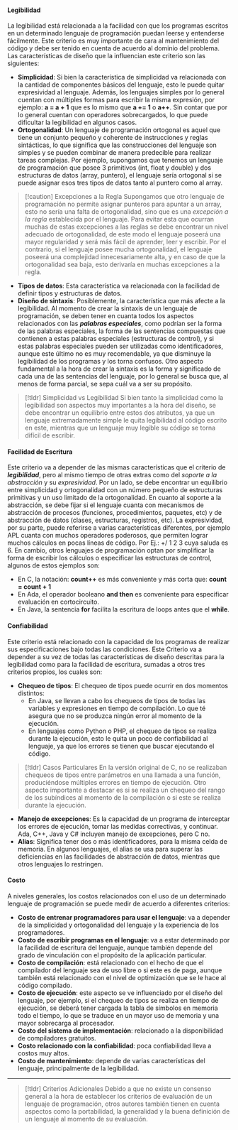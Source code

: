 
#### Legibilidad

La legibilidad está relacionada a la facilidad con que los programas escritos en un determinado lenguaje de programación puedan leerse y entenderse fácilmente. Este criterio es muy importante de cara al mantenimiento del código y debe ser tenido en cuenta de acuerdo al dominio del problema.
Las características de diseño que la influencian este criterio son las siguientes:

- **Simplicidad**: Si bien la característica de simplicidad va relacionada con la cantidad de componentes básicos del lenguaje, esto le puede quitar expresividad al lenguaje. Además, los lenguajes simples por lo general cuentan con múltiples formas para escribir la misma expresión, por ejemplo: **a = a + 1** que es lo mismo que **a += 1** o **a++**. Sin contar que por lo general cuentan con operadores sobrecargados, lo que puede dificultar la legibilidad en algunos casos.
- **Ortogonalidad**: Un lenguaje de programación ortogonal es aquel que tiene un conjunto pequeño y coherente de instrucciones y reglas sintácticas, lo que significa que las construcciones del lenguaje son simples y se pueden combinar de manera predecible para realizar tareas complejas. Por ejemplo, supongamos que tenemos un lenguaje de programación que posee 3 primitivos (int, float y double) y dos estructuras de datos (array, puntero), el lenguaje sería ortogonal si se puede asignar esos tres tipos de datos tanto al puntero como al array.

>[!caution] Excepciones a la Regla
>Supongamos que otro lenguaje de programación no permite asignar punteros para apuntar a un array, esto no sería una falta de ortogonalidad, sino que es una *excepción a la regla* establecida por el lenguaje.
>Para evitar esta que ocurran muchas de estas excepciones a las reglas se debe encontrar un nivel adecuado de ortogonalidad, de este modo el lenguaje poseerá una mayor regularidad y será más fácil de aprender, leer y escribir. Por el contrario, si el lenguaje posee mucha ortogonalidad, el lenguaje poseerá una complejidad innecesariamente alta, y en caso de que la ortogonalidad sea baja, esto derivaría en muchas excepciones a la regla.

- **Tipos de datos**: Esta característica va relacionada con la facilidad de definir tipos y estructuras de datos.
- **Diseño de sintaxis**: Posiblemente, la característica que más afecte a la legibilidad. Al momento de crear la sintaxis de un lenguaje de programación, se deben tener en cuanta todos los aspectos relacionados con las ***palabras especiales***, como podrían ser la forma de las palabras especiales, la forma de las sentencias compuestas que contienen a estas palabras especiales (estructuras de control), y si estas palabras especiales pueden ser utilizadas como identificadores, aunque este último no es muy recomendable, ya que disminuye la legibilidad de los programas y los torna confusos. Otro aspecto fundamental a la hora de crear la sintaxis es la forma y significado de cada una de las sentencias del lenguaje, por lo general se busca que, al menos de forma parcial, se sepa cuál va a ser su propósito.

>[!tldr] Simplicidad vs Legibilidad
>Si bien tanto la simplicidad como la legibilidad son aspectos muy importantes a la hora del diseño, se debe encontrar un equilibrio entre estos dos atributos, ya que un lenguaje extremadamente simple le quita legibilidad al código escrito en este, mientras que un lenguaje muy legible su código se torna difícil de escribir.

#### Facilidad de Escritura

Este criterio va a depender de las mismas características que el criterio de ***legibilidad***, pero al mismo tiempo de otras extras como del *soporte a la abstracción* y su *expresividad*. Por un lado, se debe encontrar un equilibrio entre simplicidad y ortogonalidad con un número pequeño de estructuras primitivas y un uso limitado de la ortogonalidad. En cuanto al soporte a la abstracción, se debe fijar si el lenguaje cuanta con mecanismos de abstracción de procesos (funciones, procedimientos, paquetes, etc) y de abstracción de datos (clases, estructuras, registros, etc).
La expresividad, por su parte, puede referirse a varias características diferentes, por ejemplo APL cuanta con muchos operadores poderosos, que permiten lograr muchos cálculos en pocas líneas de código. Por Ej.: +/ 1 2 3 cuya saluda es 6. En cambio, otros lenguajes de programación optan por simplificar la forma de escribir los cálculos o especificar las estructuras de control, algunos de estos ejemplos son:

- En C, la notación: **count++** es más conveniente y más corta que: **count = count + 1**
- En Ada, el operador booleano **and then** es conveniente para especificar evaluación en cortocircuito.
- En Java, la sentencia **for** facilita la escritura de loops antes que el **while**.

#### Confiabilidad

Este criterio está relacionado con la capacidad de los programas de realizar sus especificaciones bajo todas las condiciones. Este Criterio va a depender a su vez de todas las características de diseño descritas para la legibilidad como para la facilidad de escritura, sumadas a otros tres criterios propios, los cuales son:

- **Chequeo de tipos**: El chequeo de tipos puede ocurrir en dos momentos distintos:
	- En Java, se llevan a cabo los chequeos de tipos de todas las variables y expresiones en tiempo de compilación. Lo que té asegura que no se produzca ningún error al momento de la ejecución.
	- En lenguajes como Python o PHP, el chequeo de tipos se realiza durante la ejecución, esto le quita un poco de confiabilidad al lenguaje, ya que los errores se tienen que buscar ejecutando el código.

>[!tldr] Casos Particulares
>En la versión original de C, no se realizaban chequeos de tipos entre parámetros en una llamada a una función, produciéndose múltiples errores en tiempo de ejecución.
>Otro aspecto importante a destacar es si se realiza un chequeo del rango de los subíndices al momento de la compilación o si este se realiza durante la ejecución.

- **Manejo de excepciones**: Es la capacidad de un programa de interceptar los errores de ejecución, tomar las medidas correctivas, y continuar. Ada, C++, Java y C# incluyen manejo de excepciones, pero C no.
 - **Alias**: Significa tener dos o más identificadores, para la misma celda de memoria. En algunos lenguajes, el alias se usa para superar las deficiencias en las facilidades de abstracción de datos, mientras que otros lenguajes lo restringen.

#### Costo

A niveles generales, los costos relacionados con el uso de un determinado lenguaje de programación se puede medir de acuerdo a diferentes criterios:

- **Costo de entrenar programadores para usar el lenguaje**: va a depender de la simplicidad y ortogonalidad del lenguaje y la experiencia de los programadores.
- **Costo de escribir programas en el lenguaje**: va a estar determinado por la facilidad de escritura del lenguaje, aunque también depende del grado de vinculación con el propósito de la aplicación particular.
- **Costo de compilación**: está relacionado con el hecho de que el compilador del lenguaje sea de uso libre o si este es de paga, aunque también está relacionado con el nivel de optimización que se le hace al código compilado.
- **Costo de ejecución**: este aspecto se ve influenciado por el diseño del lenguaje, por ejemplo, si el chequeo de tipos se realiza en tiempo de ejecución, se deberá tener cargada la tabla de símbolos en memoria todo el tiempo, lo que se traduce en un mayor uso de memoria y una mayor sobrecarga al procesador.
- **Costo del sistema de implementación**: relacionado a la disponibilidad de compiladores gratuitos.
- **Costo relacionado con la confiabilidad**: poca confiabilidad lleva a costos muy altos.
- **Costo de mantenimiento**: depende de varias características del lenguaje, principalmente de la legibilidad.

---

>[!tldr] Criterios Adicionales
>Debido a que no existe un consenso general a la hora de establecer los criterios de evaluación de un lenguaje de programación, otros autores también tienen en cuenta aspectos como la portabilidad, la generalidad y la buena definición de un lenguaje al momento de su evaluación.

